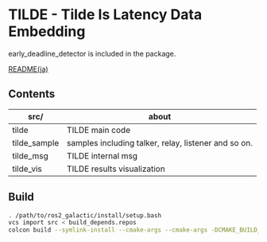 # TILDE - Tilde Is Latency Data Embedding

early_deadline_detector is included in the package.

[README(ja)](./doc/README.md)

## Contents

| src/         | about                                                |
| ------------ | ---------------------------------------------------- |
| tilde        | TILDE main code                                      |
| tilde_sample | samples including talker, relay, listener and so on. |
| tilde_msg    | TILDE internal msg                                   |
| tilde_vis    | TILDE results visualization                          |

## Build

```bash
. /path/to/ros2_galactic/install/setup.bash
vcs import src < build_depends.repos
colcon build --symlink-install --cmake-args --cmake-args -DCMAKE_BUILD_TYPE=Release
```
